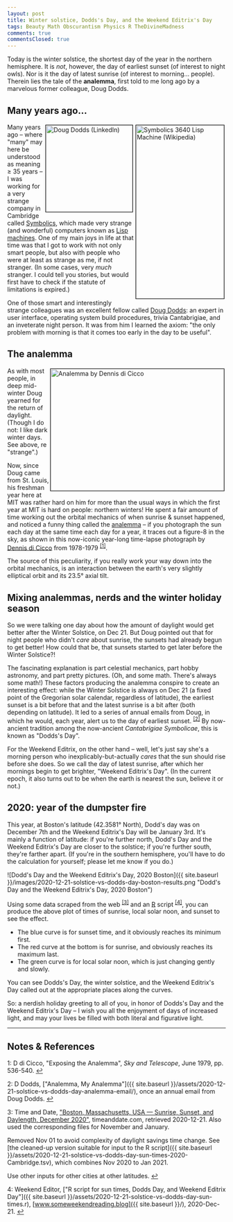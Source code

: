 ```yaml
---
layout: post
title: Winter solstice, Dodds's Day, and the Weekend Editrix's Day
tags: Beauty Math Obscurantism Physics R TheDivineMadness
comments: true
commentsClosed: true
---
```


Today is the winter solstice, the shortest day of the year in the northern hemisphere.  It
is _not_, however, the day of earliest sunset (of interest to night owls).  Nor is it the
day of latest sunrise (of interest to morning&hellip; people).  Therein lies the tale of
the __analemma__, first told to me long ago by a marvelous former colleague, Doug Dodds.


## Many years ago&hellip;

<img src="{{ site.baseurl }}/images/2020-12-21-solstice-vs-dodds-day-Symbolics3640_Modified.jpg" width="203" height="400" alt="Symbolics 3640 Lisp Machine (Wikipedia)" title="Symbolics 3640 Lisp Machine (Wikipedia)" style="float: right; margin: 3px 3px 3px 3px; border: 1px solid #000000;"/>
<img src="{{ site.baseurl }}/images/2020-12-21-solstice-vs-dodds-day-doug-dodds.jpg" width="200" height="200" alt="Doug Dodds (LinkedIn)" title="Doug Dodds (LinkedIn)" style="float: right; margin: 3px 3px 3px 3px; border: 1px solid #000000;"/>

Many years ago &ndash; where "many" may here be understood as meaning &ge; 35 years
&ndash; I was working for a very strange company in Cambridge called
[Symbolics](https://en.wikipedia.org/wiki/Symbolics), which made very strange (and
wonderful) computers known as [Lisp machines](https://en.wikipedia.org/wiki/Lisp_machine).
One of my main joys in life at that time was that I got to work with not only smart
people, but also with people who were at least as strange as me, if not stranger.  (In
some cases, very _much_ stranger.  I could tell you stories, but would first have to check
if the statute of limitations is expired.)  

One of those smart and interestingly strange colleagues was an excellent fellow called
[Doug Dodds](https://www.linkedin.com/in/doug-dodds-3ab495/): an expert in user interface,
operating system build procedures, trivia Cantabrigiae, and an inveterate night person.
It was from him I learned the axiom: "the only problem with morning is that it comes too
early in the day to be useful".  


## The analemma

<img src="{{ site.baseurl }}/images/2020-12-21-solistice-vs-dodds-day-analemma-di-cicco.jpg" width="400" height="281" alt="Analemma by Dennis di Cicco" title="Analemma by Dennis di Cicco" style="float: right; margin: 3px 3px 3px 3px; border: 1px solid #000000;"/>
As with most people, in deep mid-winter Doug yearned for the return of daylight. (Though I
do not: I like dark winter days.  See above, re "strange".)  

Now, since Doug came from St. Louis, his freshman year here at MIT was rather hard on him
for more than the usual ways in which the first year at MIT is hard on people: northern
winters!  He spent a fair amount of time working out the orbital mechanics of when sunrise
&amp; sunset happened, and noticed a funny thing called the
[analemma](https://en.wikipedia.org/wiki/Analemma) &ndash; if you
photograph the sun each day at the same time each day for a year, it traces out a figure-8
in the sky, as shown in this now-iconic year-long time-lapse photograph by 
[Dennis di Cicco](https://en.wikipedia.org/wiki/Dennis_di_Cicco)
from 1978-1979 <sup id="fn1a">[[1]](#fn1)</sup>.  

The source of this peculiarity, if you really work your way down into the orbital
mechanics, is an interaction between the earth's very slightly elliptical orbit and its
23.5&deg; axial tilt.  


## Mixing analemmas, nerds and the winter holiday season

So we were talking one day about how the amount of daylight would get better after the
Winter Solstice, on Dec 21.  But Doug pointed out that for night people who didn't _care_
about sunrise, the sunsets had already begun to get better!  How could that be, that
sunsets started to get later before the Winter Solstice?!  

The fascinating explanation is part celestial mechanics, part hobby astronomy, and part
pretty pictures.  (Oh, and some math.  There's always some math!)  These factors producing
the analemma conspire to create an interesting effect: while the Winter Solstice is always
on Dec 21 (a fixed point of the Gregorian solar calendar, regardless of latitude), the
earliest sunset is a bit before that and the latest sunrise is a bit after (both depending on
latitude).  It led to a series of annual emails from Doug, in which he would, each year,
alert us to the day of earliest sunset. <sup id="fn2a">[[2]](#fn2)</sup> By now-ancient
tradition among the now-ancient _Cantabrigiae Symbolicae_, this is known as "Dodds's Day".  

For the Weekend Editrix, on the other hand &ndash; well, let's just say she's a morning person
who inexplicably-but-actually _cares_ that the sun should rise before she does.  So we call
the day of latest sunrise, after which her mornings begin to get brighter, 
"Weekend Editrix's Day".  (In the current epoch, it also turns out to be when the earth 
is nearest the sun, believe it or not.)  


## 2020: year of the dumpster fire

This year, at Boston's latitude (42.3581&deg; North), Dodd's day was on December 7th and
the Weekend Editrix's Day will be January 3rd.  It's mainly a function of latitude: if
you're further north, Dodd's Day and the Weekend Editrix's Day are closer to the solstice;
if you're further south, they're farther apart.  (If you're in the southern hemisphere,
you'll have to do the calculation for yourself; please let me know if you do.)  

![Dodd's Day and the Weekend Editrix's Day, 2020 Boston]({{ site.baseurl }}/images/2020-12-21-solstice-vs-dodds-day-boston-results.png "Dodd's Day and the Weekend Editrix's Day, 2020 Boston")

Using some data scraped from the web <sup id="fn3a">[[3]](#fn3)</sup> and an
[R](https://www.r-project.org/) script <sup id="fn4a">[[4]](#fn4)</sup>, you can produce
the above plot of times of sunrise, local solar noon, and sunset to see the effect.  
- The blue curve is for sunset time, and it obviously reaches its minimum first.  
- The red curve at the bottom is for sunrise, and obviously reaches its maximum last.  
- The green curve is for local solar noon, which is just changing gently and slowly.  

You can see Dodds's Day, the winter solstice, and the Weekend Editrix's Day called out at
the appropriate places along the curves.  

So: a nerdish holiday greeting to all of you, in honor of Dodds's Day and the Weekend
Editrix's Day &ndash; I wish you all the enjoyment of days of increased light, and may your
lives be filled with both literal and figurative light.  

---

## Notes &amp; References  

<!--
<sup id="fn1a">[[1]](#fn1)</sup>
<a id="fn1">1</a>: [↩](#fn1a)  
-->

<a id="fn1">1</a>: D di Cicco, "Exposing the Analemma", _Sky and Telescope_, June 1979,
pp. 536-540. [↩](#fn1a)  

<a id="fn2">2</a>: D Dodds, ["Analemma, My Analemma"]({{ site.baseurl }}/assets/2020-12-21-solstice-vs-dodds-day-analemma-email/), once an annual email from Doug Dodds. [↩](#fn2a)  

<a id="fn3">3</a>: Time and Date, ["Boston, Massachusetts, USA — Sunrise, Sunset, and Daylength, December 2020"](https://www.timeanddate.com/sun/usa/boston), timeanddate.com, retrieved 2020-12-21.  Also used the corresponding files for November and January.  

Removed Nov 01 to avoid complexity of daylight savings time change.  See [the cleaned-up version suitable for input to the R script]({{ site.baseurl }}/assets/2020-12-21-solstice-vs-dodds-day-sun-times-2020-Cambridge.tsv), which combines Nov 2020 to Jan 2021.  

Use other inputs for other cities at other latitudes. 
[↩](#fn3a)  

<a id="fn4">4</a>: Weekend Editor, ["R script for sun times, Dodds Day, and Weekend Editrix Day"]({{ site.baseurl }}/assets/2020-12-21-solstice-vs-dodds-day-sun-times.r), [www.someweekendreading.blog]({{ site.baseurl }}/), 2020-Dec-21. [↩](#fn4a)  

